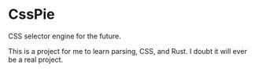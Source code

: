 CssPie
===

CSS selector engine for the future.

This is a project for me to learn parsing, CSS, and Rust. I doubt it will ever
be a real project.
